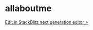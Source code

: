 # allaboutme

[Edit in StackBlitz next generation editor ⚡️](https://stackblitz.com/~/github.com/sccermoo/allaboutme)